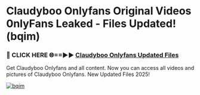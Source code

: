 # Claudyboo Onlyfans Original Videos 0nlyFans Leaked - Files Updated! (bqim)

<h3>🔴 CLICK HERE 🌐==►► <a href="https://tinyurl.com/ehrbuxhb" rel="nofollow">Claudyboo Onlyfans Updated Files</a></h3>

Get Claudyboo Onlyfans and all content. Now you can access all videos and pictures of Claudyboo Onlyfans. New Updated Files 2025!

[![bqim](https://i.imgur.com/lVYEuWS.gif)](https://tinyurl.com/ehrbuxhb)
